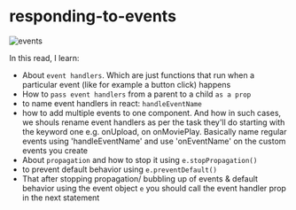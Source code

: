 # responding-to-events

![events](https://user-images.githubusercontent.com/85868026/201303107-d4f2fe89-cdf1-4f6a-98cd-4c917b86cc37.png)

In this read, I learn:

- About `event handlers`. Which are just functions that run when a particular event (like for example a button click) happens
- How to `pass event handlers` from a parent to a child `as a prop`
- to name event handlers in react: `handleEventName`
- how to add multiple events to one component. And how in such cases, we shouls rename event handlers as per the task they'll do starting with the keyword one e.g. onUpload, on onMoviePlay. Basically name regular events using 'handleEventName' and use 'onEventName' on the custom events you create
- About `propagation` and how to stop it using `e.stopPropagation()`
- to prevent default behavior using `e.preventDefault()`
- That after stopping propagation/ bubbling up of events & default behavior using the event object `e` you should call the event handler prop in the next statement
